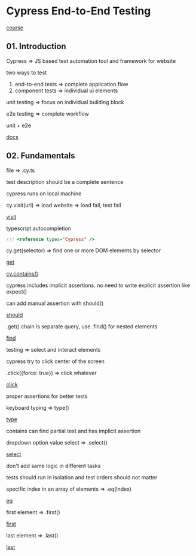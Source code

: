 # Cypress End-to-End Testing

[course](https://www.udemy.com/course/cypress-end-to-end-testing-getting-started/)

## 01. Introduction

Cypress => JS based test automation tool and framework for website

two ways to test

1. end-to-end tests => complete application flow
2. component tests => individual ui elements

unit testing => focus on individual building block

e2e testing => complete workflow

unit + e2e

[docs](https://docs.cypress.io/guides/overview/why-cypress)

## 02. Fundamentals

file => .cy.ts

test description should be a complete sentence

cypress runs on local machine

cy.visit(url) => load website => load fail, test fail

[visit](https://docs.cypress.io/api/commands/visit)

typescript autocompletion

```js
/// <reference types="Cypress" />
```

cy.get(selector) => find one or more DOM elements by selector

[get](https://docs.cypress.io/api/commands/get)

[cy.contains()](https://docs.cypress.io/api/commands/contains)

cypress includes implicit assertions. no need to write explicit assertion like expect()

can add manual assertion with should()

[should](https://docs.cypress.io/api/commands/should)

.get() chain is separate query, use .find() for nested elements

[find](https://docs.cypress.io/api/commands/find)

testing => select and interact elements

cypress try to click center of the screen

.click({force: true}) => click whatever

[click](https://docs.cypress.io/api/commands/click)

proper assertions for better tests

keyboard typing => type()

[type](https://docs.cypress.io/api/commands/type)

contains can find partial text and has implicit assertion

dropdown option value select => .select()

[select](https://docs.cypress.io/api/commands/select)

don't add same logic in different tasks

tests should run in isolation and test orders should not matter

specific index in an array of elements => .eq(index)

[eq](https://docs.cypress.io/api/commands/eq)

first element => .first()

[first](https://docs.cypress.io/api/commands/first)

last element => .last()

[last](https://docs.cypress.io/api/commands/last)
